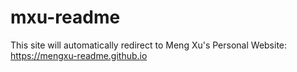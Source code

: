 # mxu-readme

This site will automatically redirect to Meng Xu's Personal Website: https://mengxu-readme.github.io
